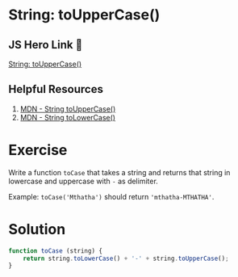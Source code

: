 # String: toUpperCase()

## JS Hero Link 🥋

[String: toUpperCase()](https://www.jshero.net/en/koans/stringupper.html)

## Helpful Resources

1. [MDN - String toUpperCase()](https://developer.mozilla.org/en-US/docs/Web/JavaScript/Reference/Global_Objects/String/toUpperCase)
2. [MDN - String toLowerCase()](https://developer.mozilla.org/en-US/docs/Web/JavaScript/Reference/Global_Objects/String/toLowerCase)

# Exercise
Write a function `toCase` that takes a string and returns that string in lowercase and uppercase with `-` as delimiter.

Example: `toCase('Mthatha')` should return `'mthatha-MTHATHA'`.

# Solution

```js
function toCase (string) {
    return string.toLowerCase() + '-' + string.toUpperCase();
}
```
